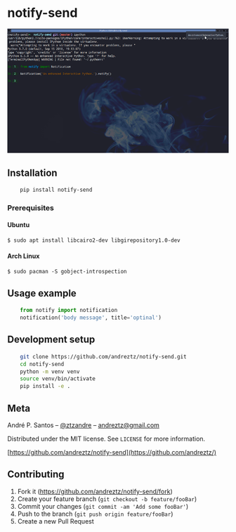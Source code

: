 # notify-send

![](header.png)






## Installation

```sh
    pip install notify-send
```

### Prerequisites

#### Ubuntu

```
$ sudo apt install libcairo2-dev libgirepository1.0-dev
```
#### Arch Linux

```
$ sudo pacman -S gobject-introspection
```


## Usage example

```python
    from notify import notification
    notification('body message', title='optinal')
```


## Development setup

```sh
    git clone https://github.com/andreztz/notify-send.git
    cd notify-send
    python -m venv venv
    source venv/bin/activate
    pip install -e .
```


## Meta

André P. Santos – [@ztzandre](https://twitter.com/ztzandre) – andreztz@gmail.com

Distributed under the MIT license. See `LICENSE` for more information.

[https://github.com/andreztz/notify-send](https://github.com/andreztz/)

## Contributing

1. Fork it (<https://github.com/andreztz/notify-send/fork>)
2. Create your feature branch (`git checkout -b feature/fooBar`)
3. Commit your changes (`git commit -am 'Add some fooBar'`)
4. Push to the branch (`git push origin feature/fooBar`)
5. Create a new Pull Request
